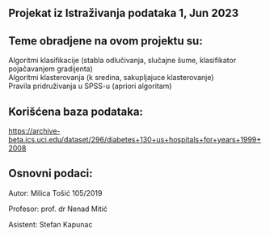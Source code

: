 Projekat iz Istraživanja podataka 1, Jun 2023
---

  
Teme obradjene na ovom projektu su:
-
Algoritmi klasifikacije (stabla odlučivanja, slučajne šume, klasifikator pojačavanjem gradijenta)                             
Algoritmi klasterovanja (k sredina, sakupljajuce klasterovanje)                                             
Pravila pridruživanja u SPSS-u (apriori algoritam)                             

Korišćena baza podataka:
-
https://archive-beta.ics.uci.edu/dataset/296/diabetes+130+us+hospitals+for+years+1999+2008

Osnovni podaci:
-
Autor: Milica Tošić 105/2019

Profesor: prof. dr Nenad Mitić

Asistent: Stefan Kapunac
